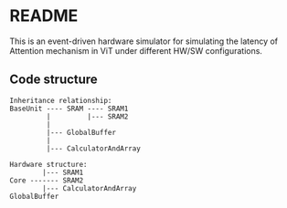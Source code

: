 # README
This is an event-driven hardware simulator for simulating the latency of Attention mechanism in ViT under different HW/SW configurations.

## Code structure

    Inheritance relationship:
    BaseUnit ---- SRAM ---- SRAM1
             |         |--- SRAM2
             |
             |--- GlobalBuffer
             |
             |--- CalculatorAndArray

    Hardware structure:
            |--- SRAM1  
    Core ------- SRAM2
            |--- CalculatorAndArray
    GlobalBuffer
    

                  

